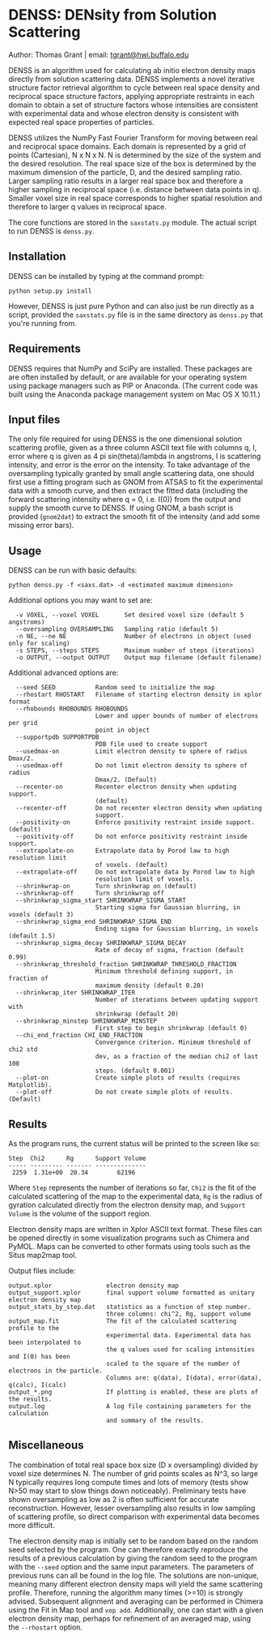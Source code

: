 # DENSS: DENsity from Solution Scattering

Author: Thomas Grant | email: tgrant@hwi.buffalo.edu

DENSS is an algorithm used for calculating ab initio electron density maps
directly from solution scattering data. DENSS implements a novel iterative
structure factor retrieval algorithm to cycle between real space density 
and reciprocal space structure factors, applying appropriate restraints in
each domain to obtain a set of structure factors whose intensities are 
consistent with experimental data and whose electron density is consistent
with expected real space properties of particles. 

DENSS utilizes the NumPy Fast Fourier Transform for moving between real and
reciprocal space domains. Each domain is represented by a grid of points 
(Cartesian), N x N x N. N is determined by the size of the system and the 
desired resolution. The real space size of the box is determined by the 
maximum dimension of the particle, D, and the desired sampling ratio. Larger
sampling ratio results in a larger real space box and therefore a higher 
sampling in reciprocal space (i.e. distance between data points in q). 
Smaller voxel size in real space corresponds to higher spatial resolution
and therefore to larger q values in reciprocal space.

The core functions are stored in the `saxstats.py` module. The actual script
to run DENSS is `denss.py`.

## Installation
DENSS can be installed by typing at the command prompt:
```
python setup.py install
```
However, DENSS is just pure Python and can also just be run directly as
a script, provided the `saxstats.py` file is in the same directory as
`denss.py` that you're running from.

## Requirements
DENSS requires that NumPy and SciPy are installed. These packages are 
are often installed by default, or are available for your operating system
using package managers such as PIP or Anaconda. 
(The current code was built using the Anaconda package management system 
on Mac OS X 10.11.)

## Input files
The only file required for using DENSS is the one dimensional solution
scattering profile, given as a three column ASCII text file with columns
q, I, error where q is given as 4 pi sin(theta)/lambda in angstroms, I is
scattering intensity, and error is the error on the intensity. To take
advantage of the oversampling typically granted by small angle scattering
data, one should first use a fitting program such as GNOM from ATSAS to fit
the experimental data with a smooth curve, and then extract the fitted data
(including the forward scattering intensity where q = 0, i.e. I(0)) from
the output and supply the smooth curve to DENSS. If using GNOM, a bash
script is provided (```gnom2dat```) to extract the smooth fit of the 
intensity (and add some missing error bars).

## Usage
DENSS can be run with basic defaults:
```
python denss.py -f <saxs.dat> -d <estimated maximum dimension> 
```
Additional options you may want to set are:
```
  -v VOXEL, --voxel VOXEL       Set desired voxel size (default 5 angstroms)
  --oversampling OVERSAMPLING   Sampling ratio (default 5)
  -n NE, --ne NE                Number of electrons in object (used only for scaling)
  -s STEPS, --steps STEPS       Maximum number of steps (iterations)
  -o OUTPUT, --output OUTPUT    Output map filename (default filename)
```
Additional advanced options are:
```
  --seed SEED           Random seed to initialize the map
  --rhostart RHOSTART   Filename of starting electron density in xplor format
  --rhobounds RHOBOUNDS RHOBOUNDS
                        Lower and upper bounds of number of electrons per grid
                        point in object
  --supportpdb SUPPORTPDB
                        PDB file used to create support
  --usedmax-on          Limit electron density to sphere of radius Dmax/2.
  --usedmax-off         Do not limit electron density to sphere of radius
                        Dmax/2. (Default)
  --recenter-on         Recenter electron density when updating support.
                        (default)
  --recenter-off        Do not recenter electron density when updating
                        support.
  --positivity-on       Enforce positivity restraint inside support. (default)
  --positivity-off      Do not enforce positivity restraint inside support.
  --extrapolate-on      Extrapolate data by Porod law to high resolution limit
                        of voxels. (default)
  --extrapolate-off     Do not extrapolate data by Porod law to high
                        resolution limit of voxels.
  --shrinkwrap-on       Turn shrinkwrap on (default)
  --shrinkwrap-off      Turn shrinkwrap off
  --shrinkwrap_sigma_start SHRINKWRAP_SIGMA_START
                        Starting sigma for Gaussian blurring, in voxels (default 3)
  --shrinkwrap_sigma_end SHRINKWRAP_SIGMA_END
                        Ending sigma for Gaussian blurring, in voxels (default 1.5)
  --shrinkwrap_sigma_decay SHRINKWRAP_SIGMA_DECAY
                        Rate of decay of sigma, fraction (default 0.99)
  --shrinkwrap_threshold_fraction SHRINKWRAP_THRESHOLD_FRACTION
                        Minimum threshold defining support, in fraction of
                        maximum density (default 0.20)
  --shrinkwrap_iter SHRINKWRAP_ITER
                        Number of iterations between updating support with
                        shrinkwrap (default 20)
  --shrinkwrap_minstep SHRINKWRAP_MINSTEP
                        First step to begin shrinkwrap (default 0)
  --chi_end_fraction CHI_END_FRACTION
                        Convergence criterion. Minimum threshold of chi2 std
                        dev, as a fraction of the median chi2 of last 100
                        steps. (default 0.001)
  --plot-on             Create simple plots of results (requires Matplotlib).
  --plot-off            Do not create simple plots of results. (Default)
  ```

## Results
As the program runs, the current status will be printed to the screen like so:
```
Step  Chi2      Rg      Support Volume
----- --------- ------- --------------
 2259  1.31e+00  20.34        62196   
```
Where `Step` represents the number of iterations so far, `Chi2` is the fit of
the calculated scattering of the map to the experimental data, `Rg` is the
radius of gyration calculated directly from the electron density map, and
`Support Volume` is the volume of the support region.

Electron density maps are written in Xplor ASCII text format. These files can
be opened directly in some visualization programs such as Chimera and PyMOL. 
Maps can be converted to other formats using tools such as the Situs map2map tool.

Output files include:
```
output.xplor               electron density map
output_support.xplor       final support volume formatted as unitary electron density map
output_stats_by_step.dat   statistics as a function of step number.
                           three columns: chi^2, Rg, support volume
output_map.fit             The fit of the calculated scattering profile to the 
                           experimental data. Experimental data has been interpolated to
                           the q values used for scaling intensities and I(0) has been
                           scaled to the square of the number of electrons in the particle.
                           Columns are: q(data), I(data), error(data), q(calc), I(calc)
output_*.png               If plotting is enabled, these are plots of the results.
output.log                 A log file containing parameters for the calculation 
                           and summary of the results.
```

## Miscellaneous
The combination of total real space box size (D x oversampling) divided by 
voxel size determines N. The number of grid points scales as N^3, so large 
N typically requires long compute times and lots of memory (tests show N>50 may
start to slow things down noticeably). Preliminary tests have shown oversampling
as low as 2 is often sufficient for accurate reconstruction. However, lesser
oversampling also results in low sampling of scattering profile, so direct
comparison with experimental data becomes more difficult.

The electron density map is initially set to be random based on the random seed
selected by the program. One can therefore exactly reproduce the results of a previous
calculation by giving the random seed to the program with the `--seed` option and
the same input parameters. The parameters of previous runs can all be found in the log file.
The solutions are non-unique, meaning many different electron density maps will yield
the same scattering profile. Therefore, running the algorithm many times (>=10) is
strongly advised. Subsequent alignment and averaging can be performed in Chimera
using the Fit in Map tool and `vop add`. Additionally, one can start with a
given electron density map, perhaps for refinement of an averaged map, using
the `--rhostart` option. 



